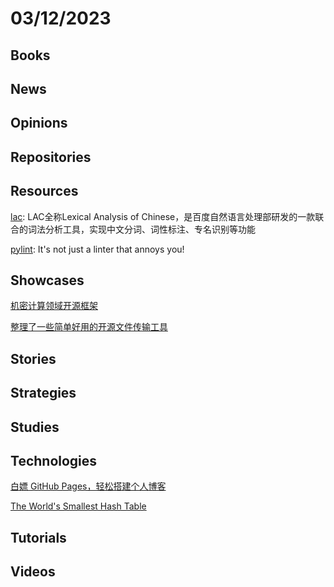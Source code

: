 # 03/12/2023

## Books

## News

## Opinions

## Repositories

## Resources
[lac](https://gitee.com/baidu/lac): LAC全称Lexical Analysis of Chinese，是百度自然语言处理部研发的一款联合的词法分析工具，实现中文分词、词性标注、专名识别等功能

[pylint](https://github.com/PyCQA/pylint): It's not just a linter that annoys you!

## Showcases
[机密计算领域开源框架](https://www.oschina.net/project/awesome?columnId=47)

[整理了一些简单好用的开源文件传输工具](https://my.oschina.net/shoumenchougou/blog/5722653)

## Stories

## Strategies

## Studies

## Technologies
[白嫖 GitHub Pages，轻松搭建个人博客](https://my.oschina.net/u/5057806/blog/5602898)

[The World's Smallest Hash Table](https://orlp.net/blog/worlds-smallest-hash-table/)

## Tutorials

## Videos
